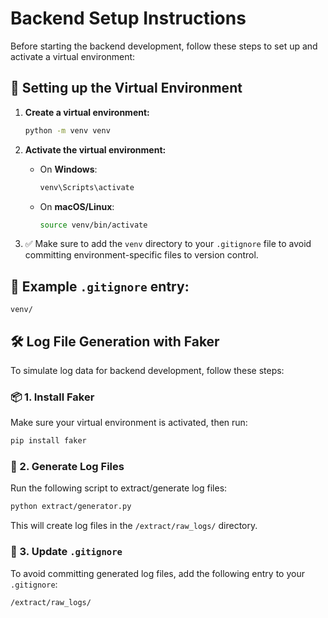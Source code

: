 # Backend Setup Instructions

Before starting the backend development, follow these steps to set up and activate a virtual environment:

## 🔧 Setting up the Virtual Environment

1. **Create a virtual environment:**
   ```bash
   python -m venv venv
   ```

2. **Activate the virtual environment:**

   - On **Windows**:
     ```bash
     venv\Scripts\activate
     ```

   - On **macOS/Linux**:
     ```bash
     source venv/bin/activate
     ```

3. ✅ Make sure to add the `venv` directory to your `.gitignore` file to avoid committing environment-specific files to version control.

## 📄 Example `.gitignore` entry:
```
venv/
```


## 🛠️ Log File Generation with Faker

To simulate log data for backend development, follow these steps:

### 📦 1. Install Faker

Make sure your virtual environment is activated, then run:

```bash
pip install faker
```

### 📄 2. Generate Log Files

Run the following script to extract/generate log files:

```bash
python extract/generator.py
```

This will create log files in the `/extract/raw_logs/` directory.

### 🚫 3. Update `.gitignore`

To avoid committing generated log files, add the following entry to your `.gitignore`:

```
/extract/raw_logs/
```

